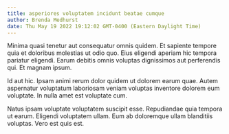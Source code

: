 ```yaml
---
title: asperiores voluptatem incidunt beatae cumque
author: Brenda Medhurst
date: Thu May 19 2022 19:12:02 GMT-0400 (Eastern Daylight Time)
---
```

Minima quasi tenetur aut consequatur omnis quidem. Et sapiente tempore quia et doloribus molestias ut odio quo. Eius eligendi aperiam hic tempora pariatur eligendi. Earum debitis omnis voluptas dignissimos aut perferendis qui. Et magnam ipsum.

 Id aut hic. Ipsam animi rerum dolor quidem ut dolorem earum quae. Autem aspernatur voluptatum laboriosam veniam voluptas inventore dolorem eum voluptate. In nulla amet est voluptate cum.

 Natus ipsam voluptate voluptatem suscipit esse. Repudiandae quia tempora ut earum. Eligendi voluptatem ullam. Eum ab doloremque ullam blanditiis voluptas. Vero est quis est.